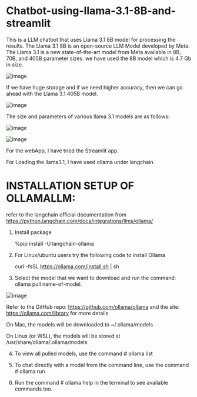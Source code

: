 # Chatbot-using-llama-3.1-8B-and-streamlit

This is a LLM chatbot that uses Llama 3.1 8B model for processing the results. The Llama 3.1 8B is an open-source LLM Model developed by Meta. The Llama 3.1 is a new state-of-the-art model from Meta available in 8B, 70B, and 405B parameter sizes. we have used the 8B model which is 4.7 Gb in size. 

![image](https://github.com/user-attachments/assets/8d3d47d6-b064-41d1-a29f-add6ec6fdf28)

If we have huge storage and if we need higher accuracy, then we can go ahead with the Llama 3.1 405B model.


![image](https://github.com/user-attachments/assets/359c10e6-2d8a-4d0e-8051-b1ef7c7ce32e)

The size and parameters of various llama 3.1 models are as follows: 

![image](https://github.com/user-attachments/assets/d18fb95d-f8f5-42d6-b18e-a388f44191c4)

![image](https://github.com/user-attachments/assets/cd2e594a-0cb4-400c-aa9a-d985b57fa576)

For the webApp, I have tried the Streamlit app. 

For Loading the llama3.1, I have used ollama under langchain.

# INSTALLATION SETUP OF OLLAMALLM:

refer to the langchain official documentation from https://python.langchain.com/docs/integrations/llms/ollama/

1. Install package
   
   %pip install -U langchain-ollama


2. For Linux/ubuntu users try the following code to install Ollama
   
   curl -fsSL https://ollama.com/install.sh | sh


3. Select the model that we want to download and run the command: ollama pull name-of-model. 
   
![image](https://github.com/user-attachments/assets/7f15974d-cf93-490e-a8b1-5d0f457e4397)

Refer to the GitHub repo: https://github.com/ollama/ollama and the site: https://ollama.com/library for more details

On Mac, the models will be downloaded to ~/.ollama/models

On Linux (or WSL), the models will be stored at /usr/share/ollama/.ollama/models

4. To view all pulled models, use the command # ollama list
  
5. To chat directly with a model from the command line, use the command # ollama run <name-of-model>

6. Run the command # ollama help in the terminal to see available commands too.

